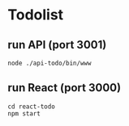 # Todolist

## run API (port 3001)
    node ./api-todo/bin/www

## run React (port 3000)
    cd react-todo
    npm start
